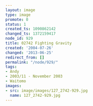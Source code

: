```yaml
---
layout: image
type: image
promote: 0
status: 1
created_ts: 1090862142
changed_ts: 1372159417
node_id: 929
title: 02742 Fighting Gravity
created: '2004-07-26'
changed: '2013-06-25'
redirect_from: []
permalink: "/node/929/"
tags:
- Andy
- 2003/11 - November 2003
- Waitomo
images:
- src: image/images/127_2742-929.jpg
  name: 127_2742-929.jpg
---
```


